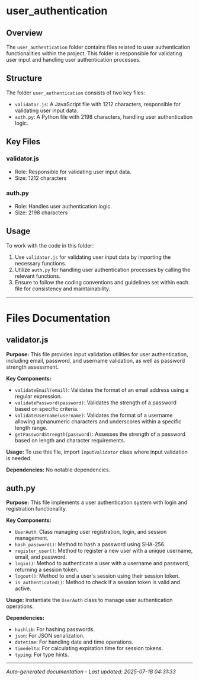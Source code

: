 # user_authentication

## Overview
The `user_authentication` folder contains files related to user authentication functionalities within the project. This folder is responsible for validating user input and handling user authentication processes.

## Structure
The folder `user_authentication` consists of two key files:
- `validator.js`: A JavaScript file with 1212 characters, responsible for validating user input data.
- `auth.py`: A Python file with 2198 characters, handling user authentication logic.

## Key Files
### validator.js
- Role: Responsible for validating user input data.
- Size: 1212 characters

### auth.py
- Role: Handles user authentication logic.
- Size: 2198 characters

## Usage
To work with the code in this folder:
1. Use `validator.js` for validating user input data by importing the necessary functions.
2. Utilize `auth.py` for handling user authentication processes by calling the relevant functions.
3. Ensure to follow the coding conventions and guidelines set within each file for consistency and maintainability.

---

# Files Documentation

## validator.js

**Purpose:** This file provides input validation utilities for user authentication, including email, password, and username validation, as well as password strength assessment.

**Key Components:**
- `validateEmail(email)`: Validates the format of an email address using a regular expression.
- `validatePassword(password)`: Validates the strength of a password based on specific criteria.
- `validateUsername(username)`: Validates the format of a username allowing alphanumeric characters and underscores within a specific length range.
- `getPasswordStrength(password)`: Assesses the strength of a password based on length and character requirements.

**Usage:** To use this file, import `InputValidator` class where input validation is needed.

**Dependencies:** No notable dependencies.

## auth.py

**Purpose:** This file implements a user authentication system with login and registration functionality.

**Key Components:**
- `UserAuth`: Class managing user registration, login, and session management.
- `hash_password()`: Method to hash a password using SHA-256.
- `register_user()`: Method to register a new user with a unique username, email, and password.
- `login()`: Method to authenticate a user with a username and password, returning a session token.
- `logout()`: Method to end a user's session using their session token.
- `is_authenticated()`: Method to check if a session token is valid and active.

**Usage:** Instantiate the `UserAuth` class to manage user authentication operations.

**Dependencies:** 
- `hashlib`: For hashing passwords.
- `json`: For JSON serialization.
- `datetime`: For handling date and time operations.
- `timedelta`: For calculating expiration time for session tokens.
- `typing`: For type hints.

---
*Auto-generated documentation - Last updated: 2025-07-18 04:31:33*
